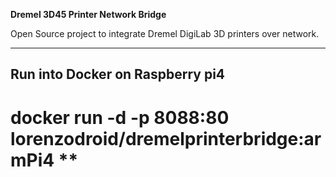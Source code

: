 **Dremel 3D45 Printer Network Bridge**

Open Source project to integrate Dremel DigiLab 3D printers over network.

---

## Run into Docker on Raspberry pi4
# docker run -d -p 8088:80 lorenzodroid/dremelprinterbridge:armPi4 **
